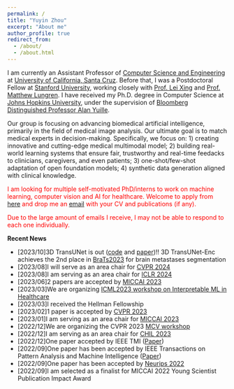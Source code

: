 ```yaml
---
permalink: /
title: "Yuyin Zhou"
excerpt: "About me"
author_profile: true
redirect_from: 
  - /about/
  - /about.html
---
```


I am currently an Assistant Professor of [Computer Science and Engineering](https://engineering.ucsc.edu/departments/computer-science-and-engineering) at [University of California, Santa Cruz](https://www.ucsc.edu/). Before that, I was a Postdoctoral Fellow at [Stanford University](https://www.stanford.edu/), working closely with [Prof. Lei Xing](https://med.stanford.edu/xinglab.html) and [Prof. Matthew Lungren](https://profiles.stanford.edu/matthew-lungren). I have received my Ph.D. degree in Computer Science at [Johns Hopkins University](https://www.jhu.edu/), under the supervision of [Bloomberg Distinguished Professor Alan Yuille](http://www.cs.jhu.edu/~ayuille/).

Our group is focusing on advancing biomedical artificial intelligence, primarily in the field of medical image analysis. Our ultimate goal is to match medical experts in decision-making. Specifically, we focus on: 1) creating innovative and cutting-edge medical multimodal model; 2) building real-world learning systems that ensure fair, trustworthy and real-time feedacks to clinicians, caregivers, and even patients; 3) one-shot/few-shot adaptation of open foundation models; 4) synthetic data generation aligned with clinical knowledge.


<span style="color: red;">I am looking for multiple self-motivated PhD/interns to work on machine learning, computer vision and AI for healthcare. Welcome to apply from [here](https://grad.soe.ucsc.edu/admissions) and drop me an [email](mailto:yzhou284@ucsc.edu) with your CV and publications (if any). </span>

<span style="color: red;">Due to the large amount of emails I receive, I may not be able to respond to each one individually. </span>

**Recent News**
- [2023/10]3D TransUNet is out ([code](https://github.com/Beckschen/3D-TransUNet/tree/main) and [paper](https://arxiv.org/abs/2310.07781))!! 3D TransUNet-Enc achieves the 2nd place in [BraTs2023](https://www.synapse.org/#!Synapse:syn51156910/wiki/622345) for brain metastases segmentation
- [2023/08]I will serve as an area chair for [CVPR 2024](https://cvpr.thecvf.com/)
- [2023/08]I am serving as an area chair for [ICLR 2024](https://iclr.cc/Conferences/2024)
- [2023/06]2 papers are accepted by [MICCAI 2023](http://www.miccai.org/)
- [2023/03]We are organizing [ICML2023 workshop on Interpretable ML in Healthcare](https://sites.google.com/view/imlh2023/)
- [2023/03]I received the Hellman Fellowship
- [2023/02]1 paper is accepted by [CVPR 2023](https://cvpr2023.thecvf.com/)
- [2023/01]I am serving as an area chair for [MICCAI 2023](http://www.miccai.org/)
- [2022/12]We are organizing the CVPR 2023 [MCV workshop](https://sites.google.com/view/cvprmcv23/)
- [2022/12]I am serving as an area chair for [CHIL 2023](https://www.chilconference.org/)
- [2022/12]One paper accepted by IEEE TMI ([Paper](https://arxiv.org/pdf/2205.08576.pdf))
- [2022/09]One paper has been accepted by IEEE Transactions on Pattern Analysis and Machine Intelligence ([Paper](https://ieeexplore.ieee.org/abstract/document/9906428))
- [2022/09]One paper has been accepted by [Neurips 2022](https://nips.cc/)
- [2022/09]I am selected as a finalist for MICCAI 2022 Young Scientist Publication Impact Award
